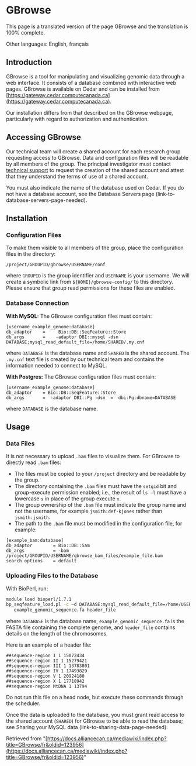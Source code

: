 # GBrowse

This page is a translated version of the page GBrowse and the translation is 100% complete.

Other languages: English, français

## Introduction

GBrowse is a tool for manipulating and visualizing genomic data through a web interface. It consists of a database combined with interactive web pages. GBrowse is available on Cedar and can be installed from [https://gateway.cedar.computecanada.ca](https://gateway.cedar.computecanada.ca).

Our installation differs from that described on the GBrowse webpage, particularly with regard to authorization and authentication.

## Accessing GBrowse

Our technical team will create a shared account for each research group requesting access to GBrowse. Data and configuration files will be readable by all members of the group. The principal investigator must contact [technical support](link-to-support-page-needed) to request the creation of the shared account and attest that they understand the terms of use of a shared account.

You must also indicate the name of the database used on Cedar. If you do not have a database account, see the Database Servers page (link-to-database-servers-page-needed).

## Installation

### Configuration Files

To make them visible to all members of the group, place the configuration files in the directory:

`/project/GROUPID/gbrowse/USERNAME/conf`

where `GROUPID` is the group identifier and `USERNAME` is your username. We will create a symbolic link from `${HOME}/gbrowse-config/` to this directory. Please ensure that group read permissions for these files are enabled.

### Database Connection

**With MySQL:** The GBrowse configuration files must contain:

```
[username_example_genome:database]
db_adaptor    =     Bio::DB::SeqFeature::Store
db_args       =    -adaptor DBI::mysql -dsn DATABASE;mysql_read_default_file=/home/SHARED/.my.cnf
```

where `DATABASE` is the database name and `SHARED` is the shared account. The `.my.cnf` text file is created by our technical team and contains the information needed to connect to MySQL.

**With Postgres:** The GBrowse configuration files must contain:

```
[username_example_genome:database]
db_adaptor    = Bio::DB::SeqFeature::Store
db_args       =  -adaptor DBI::Pg -dsn  =  dbi:Pg:dbname=DATABASE
```

where `DATABASE` is the database name.


## Usage

### Data Files

It is not necessary to upload `.bam` files to visualize them. For GBrowse to directly read `.bam` files:

*   The files must be copied to your `/project` directory and be readable by the group.
*   The directory containing the `.bam` files must have the `setgid` bit and group-execute permission enabled; i.e., the result of `ls –l` must have a lowercase `s` in place of the group execute `x`.
*   The group ownership of the `.bam` file must indicate the group name and not the username, for example `jsmith:def-kjones` rather than `jsmith:jsmith`.
*   The path to the `.bam` file must be modified in the configuration file, for example:

```
[example_bam:database]
db_adaptor        = Bio::DB::Sam
db_args           = -bam /project/GROUPID/USERNAME/gbrowse_bam_files/example_file.bam
search options    = default
```

### Uploading Files to the Database

With BioPerl, run:

```bash
module load bioperl/1.7.1
bp_seqfeature_load.pl -c –d DATABASE:mysql_read_default_file=/home/USERNAME/.my.cnf \
   example_genomic_sequence.fa header_file
```

where `DATABASE` is the database name, `example_genomic_sequence.fa` is the FASTA file containing the complete genome, and `header_file` contains details on the length of the chromosomes.

Here is an example of a header file:

```
##sequence-region I 1 15072434
##sequence-region II 1 15279421
##sequence-region III 1 13783801
##sequence-region IV 1 17493829
##sequence-region V 1 20924180
##sequence-region X 1 17718942
##sequence-region MtDNA 1 13794
```

Do not run this file on a head node, but execute these commands through the scheduler.

Once the data is uploaded to the database, you must grant read access to the shared account (`SHARED`) for GBrowse to be able to read the database; see Sharing your MySQL data (link-to-sharing-data-page-needed).


Retrieved from "[https://docs.alliancecan.ca/mediawiki/index.php?title=GBrowse/fr&oldid=123956](https://docs.alliancecan.ca/mediawiki/index.php?title=GBrowse/fr&oldid=123956)"
